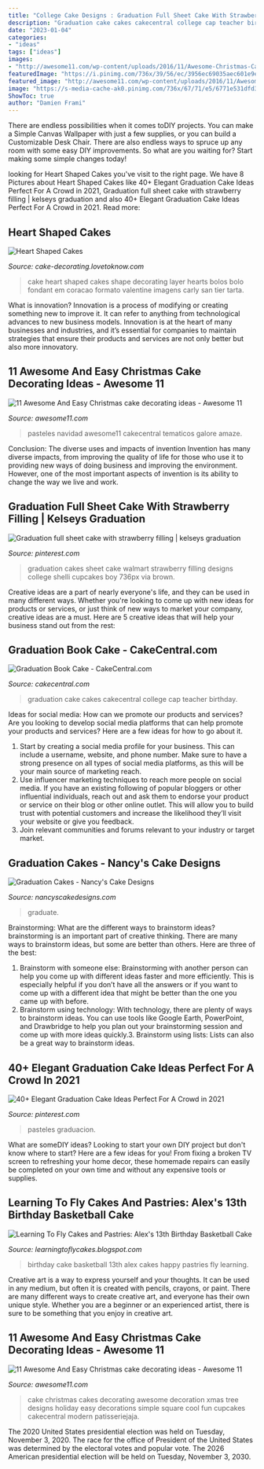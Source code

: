 ```yaml
---
title: "College Cake Designs : Graduation Full Sheet Cake With Strawberry Filling"
description: "Graduation cake cakes cakecentral college cap teacher birthday"
date: "2023-01-04"
categories:
- "ideas"
tags: ["ideas"]
images:
- "http://awesome11.com/wp-content/uploads/2016/11/Awesome-Christmas-Cake-Decorating-Ideas.jpg"
featuredImage: "https://i.pinimg.com/736x/39/56/ec/3956ec69035aec601e9ef2a17cec80da.jpg"
featured_image: "http://awesome11.com/wp-content/uploads/2016/11/Awesome-Christmas-Cake-Decorating-Ideas.jpg"
image: "https://s-media-cache-ak0.pinimg.com/736x/67/71/e5/6771e531dfd350111253e45618bab129.jpg"
ShowToc: true
author: "Damien Frami"
---
```



There are endless possibilities when it comes toDIY projects. You can make a Simple Canvas Wallpaper with just a few supplies, or you can build a Customizable Desk Chair. There are also endless ways to spruce up any room with some easy DIY improvements. So what are you waiting for? Start making some simple changes today!

	

		
looking for Heart Shaped Cakes you've visit to the right page. We have 8 Pictures about Heart Shaped Cakes like 40+ Elegant Graduation Cake Ideas Perfect For A Crowd in 2021, Graduation full sheet cake with strawberry filling | kelseys graduation and also 40+ Elegant Graduation Cake Ideas Perfect For A Crowd in 2021. Read more:
		
    
## Heart Shaped Cakes

<img loading=lazy src="http://cf.ltkcdn.net/cake-decorating/images/std/126308-283x425-StackedHeartCake.jpg" onerror="this.onerror=null;this.src='https://tse1.mm.bing.net/th?id=OIP.I_cbakQ6FlanKT1ScijcDAHaLH&amp;pid=15.1';" alt="Heart Shaped Cakes">

_Source: cake-decorating.lovetoknow.com_

>cake heart shaped cakes shape decorating layer hearts bolos bolo fondant em coracao formato valentine imagens carly san tier tarta. 

	

What is innovation?
Innovation is a process of modifying or creating something new to improve it. It can refer to anything from technological advances to new business models. Innovation is at the heart of many businesses and industries, and it’s essential for companies to maintain strategies that ensure their products and services are not only better but also more innovatory.

    
## 11 Awesome And Easy Christmas Cake Decorating Ideas - Awesome 11

<img loading=lazy src="https://www.awesome11.com/wp-content/uploads/2016/11/cake-ideas.jpeg" onerror="this.onerror=null;this.src='https://tse3.mm.bing.net/th?id=OIP.mtSIpI82TN2ySHVtlm0-YwHaIN&amp;pid=15.1';" alt="11 Awesome And Easy Christmas cake decorating ideas - Awesome 11">

_Source: awesome11.com_

>pasteles navidad awesome11 cakecentral tematicos galore amaze. 

	

Conclusion: The diverse uses and impacts of invention
Invention has many diverse impacts, from improving the quality of life for those who use it to providing new ways of doing business and improving the environment. However, one of the most important aspects of invention is its ability to change the way we live and work.

    
## Graduation Full Sheet Cake With Strawberry Filling | Kelseys Graduation

<img loading=lazy src="https://s-media-cache-ak0.pinimg.com/736x/67/71/e5/6771e531dfd350111253e45618bab129.jpg" onerror="this.onerror=null;this.src='https://tse3.mm.bing.net/th?id=OIP.W8HgLsyCFJ6aqycmED7mVAHaFj&amp;pid=15.1';" alt="Graduation full sheet cake with strawberry filling | kelseys graduation">

_Source: pinterest.com_

>graduation cakes sheet cake walmart strawberry filling designs college shelli cupcakes boy 736px via brown. 

	

Creative ideas are a part of nearly everyone's life, and they can be used in many different ways. Whether you're looking to come up with new ideas for products or services, or just think of new ways to market your company, creative ideas are a must. Here are 5 creative ideas that will help your business stand out from the rest: 

    
## Graduation Book Cake - CakeCentral.com

<img loading=lazy src="https://cdn001.cakecentral.com/gallery/2015/03/900_665941Xj4K_graduation-book-cake.jpg" onerror="this.onerror=null;this.src='https://tse4.mm.bing.net/th?id=OIP.Z52LwnxbIQ8i4hcxoel3vwHaLD&amp;pid=15.1';" alt="Graduation Book Cake - CakeCentral.com">

_Source: cakecentral.com_

>graduation cake cakes cakecentral college cap teacher birthday. 

	

Ideas for social media: How can we promote our products and services?
Are you looking to develop social media platforms that can help promote your products and services? Here are a few ideas for how to go about it. 
1. Start by creating a social media profile for your business. This can include a username, website, and phone number. Make sure to have a strong presence on all types of social media platforms, as this will be your main source of marketing reach. 
2. Use influencer marketing techniques to reach more people on social media. If you have an existing following of popular bloggers or other influential individuals, reach out and ask them to endorse your product or service on their blog or other online outlet. This will allow you to build trust with potential customers and increase the likelihood they’ll visit your website or give you feedback. 
3. Join relevant communities and forums relevant to your industry or target market.

    
## Graduation Cakes - Nancy&#039;s Cake Designs

<img loading=lazy src="https://nancyscakedesigns.com/wp-content/uploads/2017/01/Graduation-Cake-3-768x1024.jpg" onerror="this.onerror=null;this.src='https://tse3.mm.bing.net/th?id=OIP.zJTHXJ-i6to3xvV6sg4EGgHaJ4&amp;pid=15.1';" alt="Graduation Cakes - Nancy&#039;s Cake Designs">

_Source: nancyscakedesigns.com_

>graduate. 

	

Brainstorming: What are the different ways to brainstorm ideas?
brainstorming is an important part of creative thinking. There are many ways to brainstorm ideas, but some are better than others. Here are three of the best:
1. Brainstorm with someone else: Brainstorming with another person can help you come up with different ideas faster and more efficiently. This is especially helpful if you don’t have all the answers or if you want to come up with a different idea that might be better than the one you came up with before.
2. Brainstorm using technology: With technology, there are plenty of ways to brainstorm ideas. You can use tools like Google Earth, PowerPoint, and Drawbridge to help you plan out your brainstorming session and come up with more ideas quickly.3. Brainstorm using lists: Lists can also be a great way to brainstorm ideas.

    
## 40+ Elegant Graduation Cake Ideas Perfect For A Crowd In 2021

<img loading=lazy src="https://i.pinimg.com/736x/39/56/ec/3956ec69035aec601e9ef2a17cec80da.jpg" onerror="this.onerror=null;this.src='https://tse2.mm.bing.net/th?id=OIP.jFaxGWYPO1oVNq7NJUvO4AHaKo&amp;pid=15.1';" alt="40+ Elegant Graduation Cake Ideas Perfect For A Crowd in 2021">

_Source: pinterest.com_

>pasteles graduacion. 

	

What are someDIY ideas?
Looking to start your own DIY project but don't know where to start? Here are a few ideas for you! From fixing a broken TV screen to refreshing your home decor, these homemade repairs can easily be completed on your own time and without any expensive tools or supplies.

    
## Learning To Fly Cakes And Pastries: Alex&#039;s 13th Birthday Basketball Cake

<img loading=lazy src="http://3.bp.blogspot.com/-DO-HpMjJlAs/TyX-Q_AmjMI/AAAAAAAAAoE/ZPQ2DBEzrL8/s1600/IMG_0279.jpg" onerror="this.onerror=null;this.src='https://tse2.mm.bing.net/th?id=OIP.GF-yjk8QenBfhzd4_LHXhAHaJ4&amp;pid=15.1';" alt="Learning To Fly Cakes and Pastries: Alex&#039;s 13th Birthday Basketball Cake">

_Source: learningtoflycakes.blogspot.com_

>birthday cake basketball 13th alex cakes happy pastries fly learning. 

	

Creative art is a way to express yourself and your thoughts. It can be used in any medium, but often it is created with pencils, crayons, or paint. There are many different ways to create creative art, and everyone has their own unique style. Whether you are a beginner or an experienced artist, there is sure to be something that you enjoy in creative art.

    
## 11 Awesome And Easy Christmas Cake Decorating Ideas - Awesome 11

<img loading=lazy src="http://awesome11.com/wp-content/uploads/2016/11/Awesome-Christmas-Cake-Decorating-Ideas.jpg" onerror="this.onerror=null;this.src='https://tse4.mm.bing.net/th?id=OIP.HledCnURFkvyAfz47-JOVAHaJ4&amp;pid=15.1';" alt="11 Awesome And Easy Christmas cake decorating ideas - Awesome 11">

_Source: awesome11.com_

>cake christmas cakes decorating awesome decoration xmas tree designs holiday easy decorations simple square cool fun cupcakes cakecentral modern patisseriejaja. 

	

The 2020 United States presidential election was held on Tuesday, November 3, 2020. The race for the office of President of the United States was determined by the electoral votes and popular vote. The 2026 American presidential election will be held on Tuesday, November 3, 2030.


